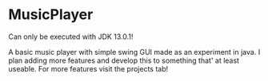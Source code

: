 # MusicPlayer
Can only be executed with JDK 13.0.1!

A basic music player with simple swing GUI made as an experiment in java.
I plan adding more features and develop this to something that' at least useable.
For more features visit the projects tab!
